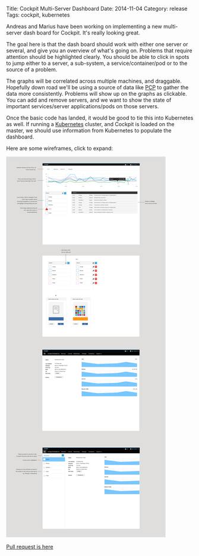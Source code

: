 Title: Cockpit Multi-Server Dashboard
Date: 2014-11-04
Category: release
Tags: cockpit, kubernetes

Andreas and Marius have been working on implementing a new multi-server dash
board for Cockpit. It's really looking great.

The goal here is that the dash board should work with either one server or several,
and give you an overview of what's going on. Problems that require attention should
be highlighted clearly. You should be able to click in spots to jump either to a
server, a sub-system, a service/container/pod or to the source of a problem.

The graphs will be correlated across multiple machines, and draggable. Hopefully down
road we'll be using a source of data like [PCP](http://www.performancecopilot.org/) to
gather the data more consistently. Problems will show up on the graphs as clickable.
You can add and remove servers, and we want to show the state of important services/server
applications/pods on those servers.

Once the basic code has landed, it would be good to tie this into Kubernetes as well.
If running a [Kubernetes](https://github.com/GoogleCloudPlatform/kubernetes) cluster,
and Cockpit is loaded on the master, we should use information from Kubernetes to
populate the dashboard.

Here are some wireframes, click to expand:

![Multi server dashboard wireframes](images/navigation-horizontal-2.png)

[Pull request is here ](https://github.com/cockpit-project/cockpit/pull/1455)
